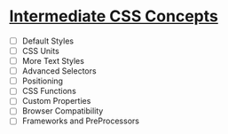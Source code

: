 # [Intermediate CSS Concepts](https://www.theodinproject.com/paths/full-stack-javascript/courses/intermediate-html-and-css#intermediate-css-concepts)

- [ ] Default Styles
- [ ] CSS Units
- [ ] More Text Styles
- [ ] Advanced Selectors
- [ ] Positioning
- [ ] CSS Functions
- [ ] Custom Properties
- [ ] Browser Compatibility
- [ ] Frameworks and PreProcessors